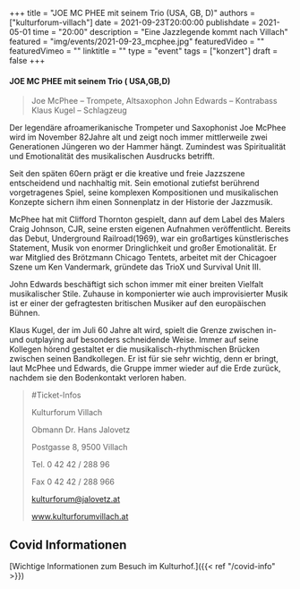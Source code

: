 +++
title = "JOE MC PHEE mit seinem Trio (USA, GB, D)"
authors = ["kulturforum-villach"]
date = 2021-09-23T20:00:00
publishdate = 2021-05-01
time = "20:00"
description = "Eine Jazzlegende kommt nach Villach"
featured = "img/events/2021-09-23_mcphee.jpg"
featuredVideo = ""
featuredVimeo = ""
linktitle = ""
type = "event"
tags = ["konzert"]
draft = false
+++

#### JOE MC PHEE mit seinem Trio ( USA,GB,D)

>Joe McPhee – Trompete, Altsaxophon
>John Edwards – Kontrabass
>Klaus Kugel – Schlagzeug 

Der legendäre afroamerikanische Trompeter und Saxophonist Joe McPhee wird im November 82Jahre alt und zeigt noch immer mittlerweile zwei Generationen Jüngeren wo der Hammer hängt. Zumindest was Spiritualität und Emotionalität des musikalischen Ausdrucks betrifft. 

Seit den späten 60ern prägt er die kreative und freie Jazzszene entscheidend und nachhaltig mit. Sein emotional zutiefst berührend vorgetragenes Spiel, seine komplexen Kompositionen und musikalischen Konzepte sichern ihm einen Sonnenplatz in der Historie der Jazzmusik.

McPhee hat mit Clifford Thornton gespielt, dann auf dem Label des Malers Craig Johnson, CJR, seine ersten eigenen Aufnahmen veröffentlicht. Bereits das Debut, Underground Railroad(1969), war ein großartiges künstlerisches Statement, Musik von enormer Dringlichkeit und großer Emotionalität. Er war Mitglied des Brötzmann Chicago Tentets, arbeitet mit der Chicagoer Szene um Ken Vandermark, gründete das TrioX und Survival Unit III. 

John Edwards beschäftigt sich schon immer mit einer breiten Vielfalt musikalischer Stile. Zuhause in komponierter wie auch improvisierter Musik ist er einer der gefragtesten britischen Musiker auf den europäischen Bühnen.

Klaus Kugel, der im Juli 60 Jahre alt wird, spielt die Grenze zwischen in- und outplaying auf besonders schneidende Weise. Immer auf seine Kollegen hörend gestaltet er die musikalisch-rhythmischen Brücken zwischen seinen Bandkollegen. Er ist für sie sehr wichtig, denn er bringt, laut McPhee und Edwards, die Gruppe immer wieder auf die Erde zurück, nachdem sie den Bodenkontakt verloren haben.
 

>#Ticket-Infos
>
>Kulturforum Villach
>
>Obmann Dr. Hans Jalovetz
>
>Postgasse 8, 9500 Villach
>
>Tel. 0 42 42 / 288 96
>
>Fax 0 42 42 / 288 966
>
>kulturforum@jalovetz.at
>
>www.kulturforumvillach.at
 



## Covid Informationen

[Wichtige Informationen zum Besuch im Kulturhof.]({{< ref "/covid-info" >}})
